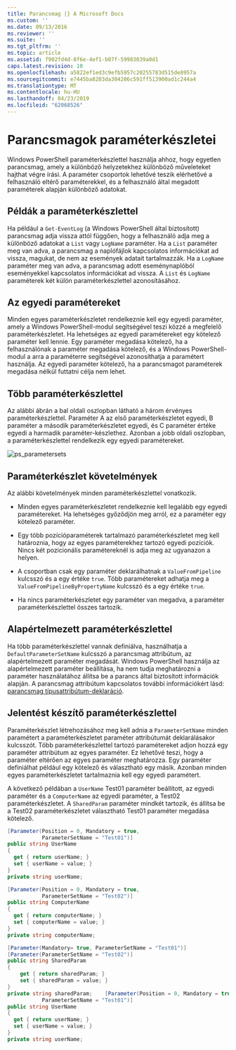 ```yaml
---
title: Parancsmag |} A Microsoft Docs
ms.custom: ''
ms.date: 09/13/2016
ms.reviewer: ''
ms.suite: ''
ms.tgt_pltfrm: ''
ms.topic: article
ms.assetid: f902fd4d-8f6e-4ef1-b07f-59983039a0d1
caps.latest.revision: 10
ms.openlocfilehash: a5822ef1ed3c9efb5957c20255783d515de8957a
ms.sourcegitcommit: e7445ba8203da304286c591ff513900ad1c244a4
ms.translationtype: MT
ms.contentlocale: hu-HU
ms.lasthandoff: 04/23/2019
ms.locfileid: "62068526"
---
```

# <a name="cmdlet-parameter-sets"></a>Parancsmagok paraméterkészletei

Windows PowerShell paraméterkészlettel használja ahhoz, hogy egyetlen parancsmag, amely a különböző helyzetekhez különböző műveleteket hajthat végre írási. A paraméter csoportok lehetővé teszik elérhetővé a felhasználó eltérő paraméterekkel, és a felhasználó által megadott paraméterek alapján különböző adatokat.

## <a name="examples-of-parameter-sets"></a>Példák a paraméterkészlettel

Ha például a `Get-EventLog` (a Windows PowerShell által biztosított) parancsmag adja vissza attól függően, hogy a felhasználó adja meg a különböző adatokat a `List` vagy `LogName` paraméter. Ha a `List` paraméter meg van adva, a parancsmag a naplófájlok kapcsolatos információkat ad vissza, magukat, de nem az események adatait tartalmazzák. Ha a `LogName` paraméter meg van adva, a parancsmag adott eseménynaplóból eseményekkel kapcsolatos információkat ad vissza. A `List` és `LogName` paraméterek két külön paraméterkészlettel azonosításához.

## <a name="unique-parameter"></a>Az egyedi paramétereket

Minden egyes paraméterkészletet rendelkeznie kell egy egyedi paraméter, amely a Windows PowerShell-modul segítségével teszi közzé a megfelelő paraméterkészletet. Ha lehetséges az egyedi paramétereket egy kötelező paraméter kell lennie. Egy paraméter megadása kötelező, ha a felhasználónak a paraméter megadása kötelező, és a Windows PowerShell-modul a arra a paraméterre segítségével azonosíthatja a paramétert használja. Az egyedi paraméter kötelező, ha a parancsmagot paraméterek megadása nélkül futtatni célja nem lehet.

## <a name="multiple-parameter-sets"></a>Több paraméterkészlettel

Az alábbi ábrán a bal oldali oszlopban látható a három érvényes paraméterkészlettel. Paraméter A az első paraméterkészletet egyedi, B paraméter a második paraméterkészletet egyedi, és C paraméter értéke egyedi a harmadik paraméter-készlethez. Azonban a jobb oldali oszlopban, a paraméterkészlettel rendelkezik egy egyedi paramétereket.

![ps_parametersets](../media/ps-parametersets.gif)

## <a name="parameter-set-requirements"></a>Paraméterkészlet követelmények

Az alábbi követelmények minden paraméterkészlettel vonatkozik.

- Minden egyes paraméterkészletet rendelkeznie kell legalább egy egyedi paramétereket. Ha lehetséges győződjön meg arról, ez a paraméter egy kötelező paraméter.

- Egy több pozícióparaméterek tartalmazó paraméterkészletet meg kell határoznia, hogy az egyes paraméterekhez tartozó egyedi pozíciók. Nincs két pozicionális paramétereknél is adja meg az ugyanazon a helyen.

- A csoportban csak egy paraméter deklarálhatnak a `ValueFromPipeline` kulcsszó és a egy értéke `true`. Több paramétereket adhatja meg a `ValueFromPipelineByPropertyName` kulcsszó és a egy értéke `true`.

- Ha nincs paraméterkészletet egy paraméter van megadva, a paraméter paraméterkészlettel összes tartozik.

## <a name="default-parameter-sets"></a>Alapértelmezett paraméterkészlettel

Ha több paraméterkészlettel vannak definiálva, használhatja a `DefaultParameterSetName` kulcsszó a parancsmag attribútum, az alapértelmezett paraméter megadását. Windows PowerShell használja az alapértelmezett paraméter beállítása, ha nem tudja meghatározni a paraméter használatához állítsa be a parancs által biztosított információk alapján. A parancsmag attribútum kapcsolatos további információkért lásd: [parancsmag típusattribútum-deklaráció](./cmdlet-attribute-declaration.md).

## <a name="declaring-parameter-sets"></a>Jelentést készítő paraméterkészlettel

Paraméterkészlet létrehozásához meg kell adnia a `ParameterSetName` minden paramétert a paraméterkészletet paraméter attribútumát deklarálásakor kulcsszót. Több paraméterkészlettel tartozó paramétereket adjon hozzá egy paraméter attribútum az egyes paraméter. Ez lehetővé teszi, hogy a paraméter eltérően az egyes paraméter meghatározza. Egy paraméter definiálhat például egy kötelező és választható egy másik. Azonban minden egyes paraméterkészletet tartalmaznia kell egy egyedi paramétert.

A következő példában a `UserName` Test01 paraméter beállított, az egyedi paraméter és a `ComputerName` az egyedi paraméter, a Test02 paraméterkészletet. A `SharedParam` paraméter mindkét tartozik, és állítsa be a Test02 paraméterkészletet választható Test01 paraméter megadása kötelező.

```csharp
[Parameter(Position = 0, Mandatory = true,
           ParameterSetName = "Test01")]
public string UserName
{
  get { return userName; }
  set { userName = value; }
}
private string userName;

[Parameter(Position = 0, Mandatory = true,
           ParameterSetName = "Test02")]
public string ComputerName
{
  get { return computerName; }
  set { computerName = value; }
}
private string computerName;

[Parameter(Mandatory= true, ParameterSetName = "Test01")]
[Parameter(ParameterSetName = "Test02")]
public string SharedParam
{
    get { return sharedParam; }
    set { sharedParam = value; }
}
private string sharedParam;    [Parameter(Position = 0, Mandatory = true,
           ParameterSetName = "Test01")]
public string UserName
{
  get { return userName; }
  set { userName = value; }
}
private string userName;
```